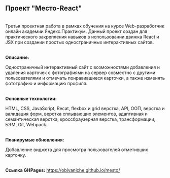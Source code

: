 <h2>Проект "Место-React"</h2>

<br>Третья проектная работа в рамках обучения на курсе Web-разработчик онлайн академии Яндекс.Практикум. Данный проект создан для практического закрепления навыков в использовании движка React и JSX при создании простых одностраничных интерактивных сайтов.

<br><strong>Описание:</strong> <p>Одностраничный интерактивный сайт с возможностями добавления и удаления карточек с фотографиями на сервер совместно с другими пользователями и отмечать понравившиеся карточки, а также изменять фотографию и информацию профиля.</p>

<br><strong>Основные технологии:</strong> <p>HTML, CSS, JavaScript, Recat, flexbox и grid верстка, API, ООП, верстка и валидация форм, верстка сплывающих элементов, адаптивная и семантическая верстка, кроссбраузерная верстка, трансформации, БЭМ, Git, Webpack.</p>

<br><strong>Планирумые обновления:</strong> <p>Добавление виджета для просмотра пользователей отметивших карточку.</p>

<br><strong>Ссылка GHPages:</strong> https://obivaniche.github.io/mesto/
